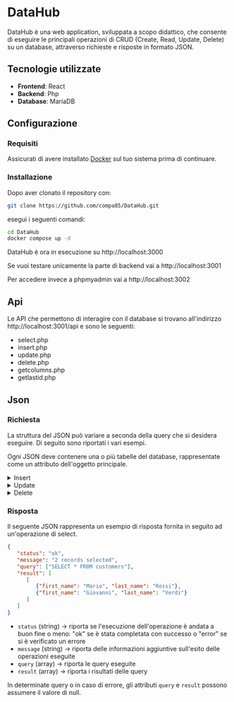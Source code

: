 # DataHub

DataHub è una web application, sviluppata a scopo didattico, che consente di eseguire le principali operazioni di CRUD (Create, Read, Update, Delete) su un database, attraverso richieste e risposte in formato JSON.

## Tecnologie utilizzate

- **Frontend**: React
- **Backend**: Php
- **Database**: MariaDB

## Configurazione

### Requisiti

Assicurati di avere installato [Docker](https://www.docker.com/get-started/) sul tuo sistema prima di continuare.

### Installazione

Dopo aver clonato il repository con:
```bash
git clone https://github.com/compa85/DataHub.git
```
esegui i seguenti comandi:
   
```bash
cd DataHub
docker compose up -d
```

DataHub è ora in esecuzione su http://localhost:3000

Se vuoi testare unicamente la parte di backend vai a http://localhost:3001
   
Per accedere invece a phpmyadmin vai a http://localhost:3002

## Api

Le API che permettono di interagire con il database si trovano all'indirizzo http://localhost:3001/api e sono le seguenti:

- select.php
- insert.php
- update.php
- delete.php
- getcolumns.php
- getlastid.php

## Json

### Richiesta

La struttura del JSON può variare a seconda della query che si desidera eseguire. Di seguito sono riportati i vari esempi.

Ogni JSON deve contenere una o più tabelle del database, rappresentate come un attributo dell'oggetto principale.


<details>
<summary>Insert</summary>

Per ogni tabella, vi è un array di oggetti, i quali rappresentano i record da inserire.

All'interno di ciascun oggetto, sono definiti i campi che costituiscono i record del database. Ogni campo è rappresentato da una coppia di chiave-valore, dove la chiave corrisponde al nome del campo e il valore è il dato da inserire.

Per evitare errori, assicurati che all'interno della stessa tabella ogni oggetto da inserire abbia gli stessi attributi.
   
```json
{
   "customers": [
      {
         "first_name": "John",
         "last_name": "Doe",
         "email": "john@example.com"
      },
      {
         "first_name": "Jane",
         "last_name": "Smith",
         "email": "jane@example.com"
      }
   ]
}
```

Con questo JSON vengono aggiunti due nuovi clienti John e Jane.

</details>

<details>
<summary>Update</summary>
   
L'array corrispondente al nome della tabella contiene uno o più sottoarray che rappresentano i record da aggiornare. Ciascun sottoarray deve contenere due oggetti:

1. Il primo contiene i campi da usare come criteri di ricerca per individuare i record da aggiornare.
2. Il secondo contiene i campi da aggiornare con i nuovi valori desiderati.

```json
{
   "customers": [
      [
         {
            "id": "47"
         },
         {
            "email": "jane@example.com"
         }
      ]
   ]
}
```

Con questo JSON viene aggiornata l'email del cliente con id 47.

</details>

<details>
<summary>Delete</summary>

L'array corrispondente al nome della tabella, contiene gli oggetti che rappresentano i criteri per individuare i record da eliminare. Si consiglia di utilizzare le chiavi primarie per identificare i record da eliminare.

Se l'array dovesse essere vuoto, tutti i record della tabella verranno eliminati.
   
```json
{
   "orders": [
      {
         "id": "31",
      },
      {
         "date": "2024-01-01"
      }
   ]
}
```

Con questo JSON viene eliminato l'ordine con id 31 e vengono eliminati anche tutti gli ordini effettutati in data 2024-01-01.

</details>


### Risposta

Il seguente JSON rappresenta un esempio di risposta fornita in seguito ad un'operazione di select.

```json
{
   "status": "ok",
   "message": "2 records selected",
   "query": ["SELECT * FROM customers"],
   "result": [
      [
         {"first_name": "Mario", "last_name": "Rossi"},
         {"first_name": "Giovanni", "last_name": "Verdi"}
      ]
   ]
}
```

- `status` (string) → riporta se l'esecuzione dell'operazione è andata a buon fine o meno: "ok" se è stata completata con successo o "error" se si è verificato un errore
- `message` (string) → riporta delle informazioni aggiuntive sull'esito delle operazioni eseguite
- `query` (array) → riporta le query eseguite
- `result` (array) → riporta i risultati delle query

In determinate query o in caso di errore, gli attributi `query` e `result` possono assumere il valore di null.
